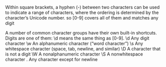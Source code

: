 Within square brackets, a hyphen (-) between two characters can be used
to indicate a range of characters, where the ordering is determined by the
character’s Unicode number. so [0-9] covers all of them and matches any
digit

A number of common character groups have their own built-in shortcuts.
Digits are one of them: \d means the same thing as [0-9].
\d Any digit character
\w An alphanumeric character (“word character”)
\s Any whitespace character (space, tab, newline, and similar)
\D A character that is not a digit
\W A nonalphanumeric character
\S A nonwhitespace character
. Any character except for newline